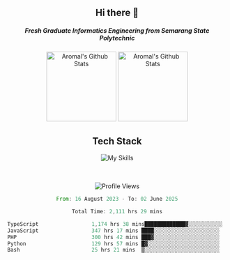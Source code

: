<div align="center">
  <h2>Hi there 👋</h2>

  <h5>Fresh Graduate Informatics Engineering from Semarang State Polytechnic</h5>

  <img
    height="160"
    alt="Aromal's Github Stats"
    src="https://github-readme-stats.vercel.app/api?username=dafariski77&show_icons=true&theme=tokyonight&count_private=true"
  />
  <img
    alt="Aromal's Github Stats"
    height="160"
    src="https://github-readme-stats.vercel.app/api/top-langs/?username=dafariski77&layout=compact&theme=tokyonight"
  />

  <h2>Tech Stack</h2>
  
![My Skills](https://simpleskill.icons.workers.dev/svg?i=typescript,next.js,react,tailwindcss,shadcnui,reactquery,prisma,socketdotio,zod)

  <br /><br />
  <img src="https://komarev.com/ghpvc/?username=dafariski77&abbreviated=true" alt="Profile Views">
    
  <!--START_SECTION:waka-->

```rust
From: 16 August 2023 - To: 02 June 2025

Total Time: 2,111 hrs 29 mins

TypeScript                 1,174 hrs 38 mins█████████████▓░░░░░░░░░░░   55.20 %
JavaScript                 347 hrs 17 mins ████░░░░░░░░░░░░░░░░░░░░░   16.32 %
PHP                        300 hrs 42 mins ███▓░░░░░░░░░░░░░░░░░░░░░   14.13 %
Python                     129 hrs 57 mins █▓░░░░░░░░░░░░░░░░░░░░░░░   06.11 %
Bash                       25 hrs 21 mins  ▒░░░░░░░░░░░░░░░░░░░░░░░░   01.19 %
```

<!--END_SECTION:waka-->
</div>
